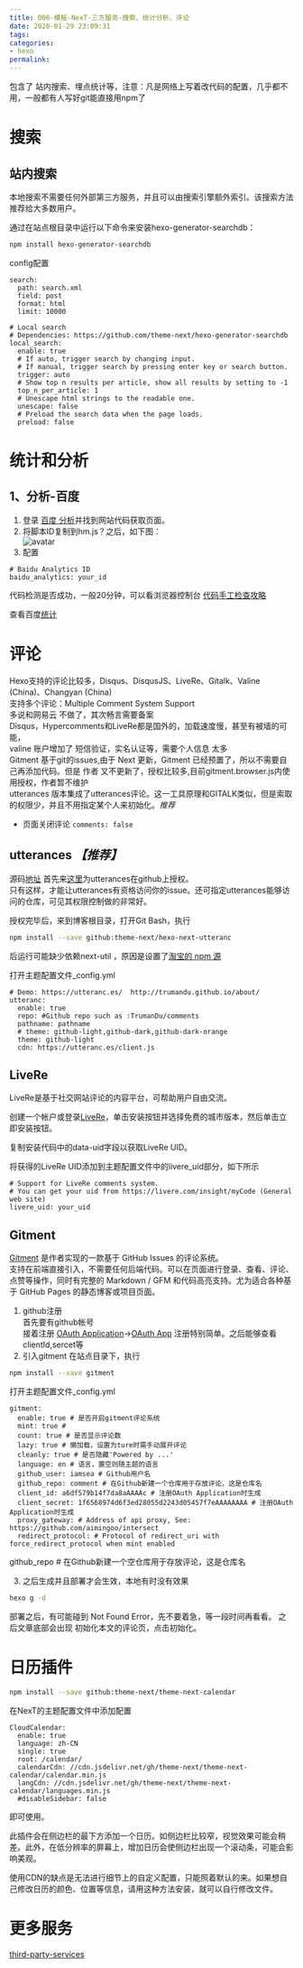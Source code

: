 ```yaml
---
title: 006-模板-NexT-三方服务-搜索、统计分析、评论
date: 2020-01-29 23:09:31
tags:
categories: 
- hexo
permalink:
---
```


包含了 站内搜索、埋点统计等，注意：凡是网络上写着改代码的配置，几乎都不用，一般都有人写好git能直接用npm了

<!--more-->

# 搜索

## 站内搜索

本地搜索不需要任何外部第三方服务，并且可以由搜索引擎额外索引。该搜索方法推荐给大多数用户。

通过在站点根目录中运行以下命令来安装hexo-generator-searchdb：

``` bash 
npm install hexo-generator-searchdb
```
config配置

``` text hexo/_config.yml
search:
  path: search.xml
  field: post
  format: html
  limit: 10000
```

``` text next/_config.yml
# Local search
# Dependencies: https://github.com/theme-next/hexo-generator-searchdb
local_search:
  enable: true
  # If auto, trigger search by changing input.
  # If manual, trigger search by pressing enter key or search button.
  trigger: auto
  # Show top n results per article, show all results by setting to -1
  top_n_per_article: 1
  # Unescape html strings to the readable one.
  unescape: false
  # Preload the search data when the page loads.
  preload: false
```

# 统计和分析

## 1、分析-百度
1. 登录 [百度 分析](https://tongji.baidu.com/web/welcome/login)并找到网站代码获取页面。
2. 将脚本ID复制到hm.js？之后，如下图：  
![avatar](/images/post/hexo/analytics-baidu-id.png)
3. 配置
```text next/_config.yml
# Baidu Analytics ID
baidu_analytics: your_id
```
代码检测是否成功，一般20分钟，可以看浏览器控制台 [代码手工检查攻略](https://tongji.baidu.com/web/help/article?id=93&type=0)

查看百度[统计](https://tongji.baidu.com/web/10000139146/homepage/index)

# 评论

Hexo支持的评论比较多，Disqus、DisqusJS、LiveRe、Gitalk、Valine (China)、Changyan (China)  
支持多个评论：Multiple Comment System Support  
多说和网易云 不做了，其次畅言需要备案  
Disqus，Hypercomments和LiveRe都是国外的，加载速度慢，甚至有被墙的可能，  
valine 账户增加了 短信验证，实名认证等，需要个人信息 太多  
Gitment 基于git的issues,由于 Next 更新，Gitment 已经预置了，所以不需要自己再添加代码。但是 作者 又不更新了，授权比较多,目前gitment.browser.js内使用授权，作者暂不维护  
utterances 版本集成了utterances评论。这一工具原理和GITALK类似，但是索取的权限少，并且不用指定某个人来初始化。*推荐*

- 页面关闭评论
`comments: false`

## utterances *【推荐】*

源码[地址](https://github.com/theme-next/hexo-next-utteranc)
首先来[这里](https://github.com/apps/utterances)为utterances在github上授权。  
只有这样，才能让utterances有资格访问你的issue。还可指定utterances能够访问的仓库，可见其权限控制做的非常好。

授权完毕后，来到博客根目录，打开Git Bash，执行
```bash
npm install --save github:theme-next/hexo-next-utteranc
```
后运行可能缺少依赖next-util ，原因是设置了[淘宝的 npm 源](https://www.cnblogs.com/bjlhx/p/12239748.html)

打开主题配置文件_config.yml
``` text
# Demo: https://utteranc.es/  http://trumandu.github.io/about/
utteranc:
  enable: true
  repo: #Github repo such as :TrumanDu/comments
  pathname: pathname
  # theme: github-light,github-dark,github-dark-orange
  theme: github-light
  cdn: https://utteranc.es/client.js
```

## LiveRe
LiveRe是基于社交网站评论的内容平台，可帮助用户自由交流。

创建一个帐户或登录[LiveRe](http://livere.com)，单击安装按钮并选择免费的城市版本，然后单击立即安装按钮。

复制安装代码中的data-uid字段以获取LiveRe UID。

将获得的LiveRe UID添加到主题配置文件中的livere_uid部分，如下所示

``` text next/_config.yml
# Support for LiveRe comments system.
# You can get your uid from https://livere.com/insight/myCode (General web site)
livere_uid: your_uid
```

## Gitment

[Gitment](https://github.com/imsun/gitment) 是作者实现的一款基于 GitHub Issues 的评论系统。  
支持在前端直接引入，不需要任何后端代码。可以在页面进行登录、查看、评论、点赞等操作，同时有完整的 Markdown / GFM 和代码高亮支持。尤为适合各种基于 GitHub Pages 的静态博客或项目页面。
1. github注册  
首先要有github帐号  
接着注册 [OAuth Application](https://github.com/settings/profile)→[OAuth App](https://github.com/settings/developers)
注册特别简单。之后能够查看 clientId,sercet等
2. 引入gitment
在站点目录下，执行
``` bash
npm install --save gitment
```
打开主题配置文件_config.yml
```text
gitment:
  enable: true # 是否开启gitment评论系统
  mint: true #
  count: true # 是否显示评论数
  lazy: true # 懒加载，设置为ture时需手动展开评论
  cleanly: true # 是否隐藏'Powered by ...'
  language: en # 语言，置空则随主题的语言
  github_user: iamsea # Github用户名
  github_repo: comment # 在Github新建一个仓库用于存放评论，这是仓库名
  client_id: a6df579b14f7da8aAAAAc # 注册OAuth Application时生成
  client_secret: 1f6568974d6f3ed28055d2243d05457f7eAAAAAAAA # 注册OAuth Application时生成
  proxy_gateway: # Address of api proxy, See: https://github.com/aimingoo/intersect
  redirect_protocol: # Protocol of redirect_uri with force_redirect_protocol when mint enabled
```
github_repo # 在Github新建一个空仓库用于存放评论，这是仓库名

3. 之后生成并且部署才会生效，本地有时没有效果
``` bash
hexo g -d
```
部署之后，有可能碰到 Not Found Error，先不要着急，等一段时间再看看。
之后文章底部会出现 初始化本文的评论页，点击初始化。

# 日历插件
``` bash
npm install --save github:theme-next/theme-next-calendar
``` 
在NexT的主题配置文件中添加配置
``` text
CloudCalendar:
  enable: true
  language: zh-CN
  single: true
  root: /calendar/
  calendarCdn: //cdn.jsdelivr.net/gh/theme-next/theme-next-calendar/calendar.min.js
  langCdn: //cdn.jsdelivr.net/gh/theme-next/theme-next-calendar/languages.min.js
  #disableSidebar: false
```
即可使用。

此插件会在侧边栏的最下方添加一个日历。如侧边栏比较窄，视觉效果可能会稍差。此外，在低分辨率的屏幕上，增加日历会使侧边栏出现一个滚动条，可能会影响美观。

使用CDN的缺点是无法进行细节上的自定义配置，只能照着默认的来。如果想自己修改日历的颜色、位置等信息，请用这种方法安装，就可以自行修改文件。

# 更多服务
[third-party-services](https://theme-next.org/docs/third-party-services/)
